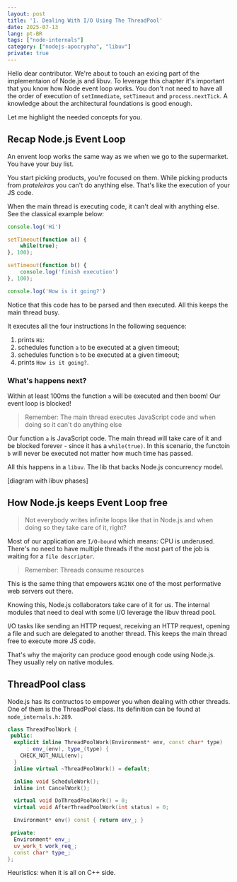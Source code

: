 ```yaml
---
layout: post
title: '1. Dealing With I/O Using The ThreadPool'
date: 2025-07-13
lang: pt-BR
tags: ["node-internals"]
category: ["nodejs-apocrypha", "libuv"]
private: true
---
```


Hello dear contributor. We're about to touch an exicing part of the implementaion of Node.js and libuv. To leverage this
chapter it's important that you know how Node event loop works. You don't not need to have all the order of execution of
`setImmediate`, `setTimeout` and `process.nextTick`. A knowledge about the architectural foundations is good enough.

Let me highlight the needed concepts for you.

## Recap Node.js Event Loop

An envent loop works the same way as we when we go to the supermarket. You have your buy list.

You start picking products, you're focused on them. While picking products from _prateleiras_ you can't do anything else.
That's like the execution of your JS code.

When the main thread is executing code, it can't deal with anything else. See the classical example below:

```js
console.log('Hi')

setTimeout(function a() {
    while(true);
}, 100);

setTimeout(function b() {
    console.log('finish execution')
}, 100);

console.log('How is it going?')
```

Notice that this code has to be parsed and then executed. All this keeps the main thread busy.

It executes all the four instructions In the following sequence:

1. prints `Hi`:
2. schedules function `a` to be executed at a given timeout;
2. schedules function `b` to be executed at a given timeout;
3. prints `How is it going?`.

### What's happens next?

Within at least 100ms the function `a` will be executed and then boom! Our event loop is blocked!

> Remember: The main thread executes JavaScript code and when doing so it can't do anything else

Our function `a` is JavaScript code. The main thread will take care of it and be blocked forever - since it has
a `while(true)`. In this scenario, the functoin `b` will never be executed not matter how much time has passed.

All this happens in a `libuv`. The lib that backs Node.js concurrency model.

[diagram with libuv phases]

## How Node.js keeps Event Loop free

> Not everybody writes infinite loops like that in Node.js and when doing so they take care of it, right?

Most of our application are `I/O-bound` which means: CPU is underused. There's no need to have multiple threads if the
most part of the job is waiting for a `file descriptor`.

> Remember: Threads consume resources

This is the same thing that empowers `NGINX` one of the most performative web servers out there.

Knowing this, Node.js collaborators take care of it for us. The internal modules that need to deal with some I/O
leverage the libuv thread pool.

I/O tasks like sending an HTTP request, receiving an HTTP request, opening a file and such are delegated to another thread.
This keeps the main thread free to execute more JS code.

That's why the majority can produce good enough code using Node.js. They usually rely on native modules.

## ThreadPool class

Node.js has its contructos to empower you when dealing with other threads. One of them is the ThreadPool class. Its
definition can be found at `node_internals.h:289`.

```cpp
class ThreadPoolWork {
 public:
  explicit inline ThreadPoolWork(Environment* env, const char* type)
      : env_(env), type_(type) {
    CHECK_NOT_NULL(env);
  }
  inline virtual ~ThreadPoolWork() = default;

  inline void ScheduleWork();
  inline int CancelWork();

  virtual void DoThreadPoolWork() = 0;
  virtual void AfterThreadPoolWork(int status) = 0;

  Environment* env() const { return env_; }

 private:
  Environment* env_;
  uv_work_t work_req_;
  const char* type_;
};
```

Heuristics: when it is all on C++ side.
